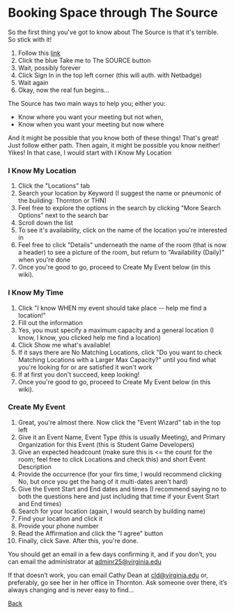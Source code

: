 # Booking Space through The Source

So the first thing you've got to know about The Source is that it's terrible. So stick with it!

1. Follow this [link](http://www.virginia.edu/source/)
2. Click the blue Take me to The SOURCE button
3. Wait, possibly forever
4. Click Sign In in the top left corner (this will auth. with Netbadge)
5. Wait again
6. Okay, now the real fun begins...

The Source has two main ways to help you; either you:

* Know where you want your meeting but not when, 
* Know when you want your meeting but now where

And it might be possible that you know both of these things! That's great! Just follow either path. Then again, it might be possible you know neither! Yikes! In that case, I would start with I Know My Location

### I Know My Location
1. Click the "Locations" tab
2. Search your location by Keyword (I suggest the name or pneumonic of the building: Thornton or THN)
3. Feel free to explore the options in the search by clicking "More Search Options" next to the search bar
4. Scroll down the list
5. To see it's availability, click on the name of the location you're interested in
6. Feel free to click "Details" underneath the name of the room (that is now a header) to see a picture of the room, but return to "Availability (Daily)" when you're done
7. Once you're good to go, proceed to Create My Event below (in this wiki).

### I Know My Time
1. Click "I know WHEN my event should take place -- help me find a location!"
2. Fill out the information
3. Yes, you must specify a maximum capacity and a general location (I know, I know, you clicked help me find a location)
4. Click Show me what's available!
5. If it says there are No Matching Locations, click "Do you want to check Matching Locations with a Larger Max Capacity?" until you find what you're looking for or are satisfied it won't work
6. If at first you don't succeed, keep looking!
7. Once you're good to go, proceed to Create My Event below (in this wiki).

### Create My Event
1. Great, you're almost there. Now click the "Event Wizard" tab in the top left
2. Give it an Event Name, Event Type (this is usually Meeting), and Primary Organization for this Event (this is Student Game Developers)
3. Give an expected headcount (make sure this is <= the count for the room; feel free to click Locations and check this) and short Event Description
4. Provide the occurrence (for your firs time, I would recommend clicking No, but once you get the hang of it multi-dates aren't hard)
5. Give the Event Start and End dates and times (I recommend saying no to both the questions here and just including that time if your Event Start and End times) 
6. Search for your location (again, I would search by building name)
7. Find your location and click it
8. Provide your phone number
9. Read the Affirmation and click the "I agree" button
10. Finally, click Save. After this, you're done.

You should get an email in a few days confirming it, and if you don’t, you can email the administrator at [adminr25@virginia.edu](adminr25@virginia.edu)

If that doesn’t work, you can email Cathy Dean at [cld@virginia.edu](cld@virginia.edu) or, preferably, go see her in her office in Thornton. Ask someone over there, it’s always changing and is never easy to find...

[Back](../index.md)